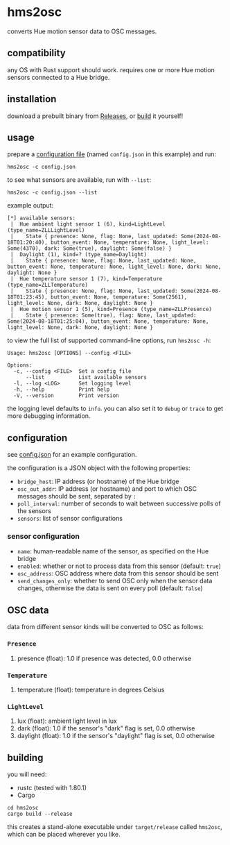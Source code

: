 # hms2osc

converts Hue motion sensor data to OSC messages.

## compatibility

any OS with Rust support should work. requires one or more Hue motion sensors connected to a Hue bridge.

## installation

download a prebuilt binary from [Releases](https://github.com/ahihi/hms2osc/releases), or [build](#building) it yourself!

## usage

prepare a [configuration file](#configuration) (named `config.json` in this example) and run:

```shell
hms2osc -c config.json
```

to see what sensors are available, run with `--list`:

```
hms2osc -c config.json --list
```

example output:

```
[*] available sensors:
 |  Hue ambient light sensor 1 (6), kind=LightLevel (type_name=ZLLLightLevel)
 |    State { presence: None, flag: None, last_updated: Some(2024-08-18T01:20:40), button_event: None, temperature: None, light_level: Some(4370), dark: Some(true), daylight: Some(false) }
 |  Daylight (1), kind=? (type_name=Daylight)
 |    State { presence: None, flag: None, last_updated: None, button_event: None, temperature: None, light_level: None, dark: None, daylight: None }
 |  Hue temperature sensor 1 (7), kind=Temperature (type_name=ZLLTemperature)
 |    State { presence: None, flag: None, last_updated: Some(2024-08-18T01:23:45), button_event: None, temperature: Some(2561), light_level: None, dark: None, daylight: None }
 |  Hue motion sensor 1 (5), kind=Presence (type_name=ZLLPresence)
 |    State { presence: Some(true), flag: None, last_updated: Some(2024-08-18T01:25:04), button_event: None, temperature: None, light_level: None, dark: None, daylight: None }
```

to view the full list of supported command-line options, run `hms2osc -h`:

```
Usage: hms2osc [OPTIONS] --config <FILE>

Options:
  -c, --config <FILE>  Set a config file
      --list           List available sensors
  -l, --log <LOG>      Set logging level
  -h, --help           Print help
  -V, --version        Print version
```

the logging level defaults to `info`. you can also set it to `debug` or `trace` to get more debugging information.

## configuration

see [config.json](config.json) for an example configuration.

the configuration is a JSON object with the following properties:

- `bridge_host`: IP address (or hostname) of the Hue bridge
- `osc_out_addr`: IP address (or hostname) and port to which OSC messages should be sent, separated by `:`
- `poll_interval`: number of seconds to wait between successive polls of the sensors
- `sensors`: list of sensor configurations

### sensor configuration

- `name`: human-readable name of the sensor, as specified on the Hue bridge
- `enabled`: whether or not to process data from this sensor (default: `true`)
- `osc_address`: OSC address where data from this sensor should be sent
- `send_changes_only`: whether to send OSC only when the sensor data changes, otherwise the data is sent on every poll (default: `false`)

## OSC data

data from different sensor kinds will be converted to OSC as follows:

### `Presence`

1. presence (float): 1.0 if presence was detected, 0.0 otherwise

### `Temperature`

1. temperature (float): temperature in degrees Celsius

### `LightLevel`

1. lux (float): ambient light level in lux
2. dark (float): 1.0 if the sensor's "dark" flag is set, 0.0 otherwise
3. daylight (float): 1.0 if the sensor's "daylight" flag is set, 0.0 otherwise

## building

you will need:

- rustc (tested with 1.80.1)
- Cargo

```shell
cd hms2osc
cargo build --release
```

this creates a stand-alone executable under `target/release` called `hms2osc`, which can be placed wherever you like.
